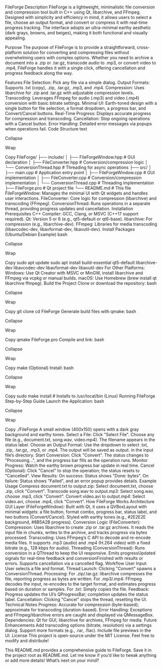 FileForge
Description
FileForge is a lightweight, minimalistic file conversion and compression tool built in C++ using Qt, libarchive, and FFmpeg. Designed with simplicity and efficiency in mind, it allows users to select a file, choose an output format, and convert or compress it with real-time progress tracking. The interface adopts an ultra-minimal earthy aesthetic (dark grays, browns, and beiges), making it both functional and visually appealing.

Purpose
The purpose of FileForge is to provide a straightforward, cross-platform solution for converting and compressing files without overwhelming users with complex options. Whether you need to archive a document into a .zip or .tar.gz, transcode audio to .mp3, or convert video to .mp4, FileForge handles it with a single click, offering cancellation and progress feedback along the way.

Features
File Selection: Pick any file via a simple dialog.
Output Formats: Supports .txt (copy), .zip, .tar.gz, .mp3, and .mp4.
Compression: Uses libarchive for .zip and .tar.gz with adjustable compression levels.
Transcoding: Leverages FFmpeg for audio (.mp3) and video (.mp4) conversion with basic bitrate settings.
Minimal UI: Earth-toned design with a single button for file selection, a format dropdown, a progress bar, and Convert/Cancel buttons.
Real-Time Progress: Displays accurate progress for compression and transcoding.
Cancellation: Stop ongoing operations with a Cancel button.
Error Handling: Detailed error messages via popups when operations fail.
Code Structure
text

Collapse

Wrap

Copy
FileForge/
├── include/
│   ├── FileForgeWindow.hpp      # GUI declaration
│   ├── FileConverter.hpp        # Conversion/compression logic
│   └── ConversionThread.hpp     # Threading for async operations
├── src/
│   ├── main.cpp                 # Application entry point
│   ├── FileForgeWindow.cpp      # GUI implementation
│   ├── FileConverter.cpp        # Conversion/compression implementation
│   └── ConversionThread.cpp     # Threading implementation
├── FileForge.pro                # Qt project file
└── README.md                    # This file
FileForgeWindow: Manages the minimal UI with Qt widgets and handles user interactions.
FileConverter: Core logic for compression (libarchive) and transcoding (FFmpeg).
ConversionThread: Runs operations in a separate thread, providing progress updates and cancellation.
Installation
Prerequisites
C++ Compiler: GCC, Clang, or MSVC (C++17 support required).
Qt: Version 5 or 6 (e.g., qt5-default or qt6-base).
libarchive: For compression (e.g., libarchive-dev).
FFmpeg: Libraries for media transcoding (libavcodec-dev, libavformat-dev, libavutil-dev).
Install Packages (Ubuntu/Debian Example)
bash

Collapse

Wrap

Copy
sudo apt update
sudo apt install build-essential qt5-default libarchive-dev libavcodec-dev libavformat-dev libavutil-dev
For Other Platforms:
Windows: Use Qt Creator with MSVC or MinGW, install libarchive and FFmpeg via vcpkg or manual builds.
macOS: Use Homebrew (brew install qt libarchive ffmpeg).
Build the Project
Clone or download the repository:
bash

Collapse

Wrap

Copy
git clone <repository-url>
cd FileForge
Generate build files with qmake:
bash

Collapse

Wrap

Copy
qmake FileForge.pro
Compile and link:
bash

Collapse

Wrap

Copy
make
(Optional) Install:
bash

Collapse

Wrap

Copy
sudo make install  # Installs to /usr/local/bin (Linux)
Running FileForge
Step-by-Step Guide
Launch the Application:
bash

Collapse

Wrap

Copy
./FileForge
A small window (400x150) opens with a dark gray background and earthy tones.
Select a File:
Click "Select File".
Choose any file (e.g., document.txt, song.wav, video.mp4).
The filename appears in the status label.
Choose an Output Format:
Use the dropdown to select .txt, .zip, .tar.gz, .mp3, or .mp4.
The output will be saved as output.<format> in the input file’s directory.
Start Conversion:
Click "Convert".
The status changes to "Processing...", and the progress bar fills as the operation runs.
Monitor Progress:
Watch the earthy brown progress bar update in real time.
Cancel (Optional):
Click "Cancel" to stop the operation; the status resets to "Cancelled".
View Results:
On success: Status shows "Done: <size> bytes".
On failure: Status shows "Failed", and an error popup provides details.
Example Usage
Compress document.txt to output.zip:
Select document.txt, choose .zip, click "Convert".
Transcode song.wav to output.mp3:
Select song.wav, choose .mp3, click "Convert".
Convert video.avi to output.mp4:
Select video.avi, choose .mp4, click "Convert".
How FileForge Works
Architecture
GUI Layer (FileForgeWindow):
Built with Qt, it uses a QVBoxLayout with minimal widgets: a file button, format combo, progress bar, status label, and two buttons (Convert/Cancel).
Styled with earthy tones (e.g., #2E2E2E background, #8B5A2B progress).
Conversion Logic (FileConverter):
Compression: Uses libarchive to create .zip or .tar.gz archives. It reads the input file in chunks, writes to the archive, and tracks progress via bytes processed.
Transcoding: Uses FFmpeg’s C API to decode and re-encode media files. It supports .mp3 (audio) and .mp4 (H.264 video) with a fixed bitrate (e.g., 128 kbps for audio).
Threading (ConversionThread):
Runs conversion in a QThread to keep the UI responsive.
Emits progressUpdated signals for real-time feedback and conversionFinished with results or errors.
Supports cancellation via a cancelled flag.
Workflow
User Input: User selects a file and format.
Thread Launch: Clicking "Convert" spawns a ConversionThread.
Processing:
For .zip/.tar.gz: libarchive compresses the file, reporting progress as bytes are written.
For .mp3/.mp4: FFmpeg decodes the input, re-encodes to the target format, and estimates progress based on duration or samples.
For .txt: Simply copies the file.
Feedback: Progress updates the UI’s QProgressBar; completion updates the status label.
Cancellation: Clicking "Cancel" stops the thread, resetting the UI.
Technical Notes
Progress: Accurate for compression (byte-based); approximate for transcoding (duration-based).
Error Handling: Exceptions and FFmpeg/libarchive errors are caught and displayed via QMessageBox.
Dependencies: Qt for GUI, libarchive for archives, FFmpeg for media.
Future Enhancements
Add transcoding options (bitrate, resolution) via a settings dialog.
Support more formats (e.g., .rar, .flac).
Include file previews in the UI.
License
This project is open-source under the MIT License. Feel free to modify and distribute!

This README.md provides a comprehensive guide to FileForge. Save it in the project root as README.md. Let me know if you’d like to tweak anything or add more details! What’s next on your mind?